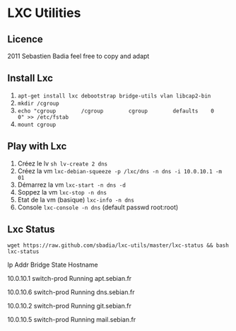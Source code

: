 LXC Utilities
=============

Licence
-------
2011 Sebastien Badia
feel free to copy and adapt

Install Lxc
-------
1. `apt-get install lxc debootstrap bridge-utils vlan libcap2-bin`
2. `mkdir /cgroup`
3. `echo "cgroup        /cgroup        cgroup        defaults    0    0" >> /etc/fstab`
4. `mount cgroup`

Play with Lxc
-------

1. Créez le lv `sh lv-create 2 dns`
2. Créez la vm `lxc-debian-squeeze -p /lxc/dns -n dns -i 10.0.10.1 -m 01`
3. Démarrez la vm `lxc-start -n dns -d`
4. Soppez la vm `lxc-stop -n dns`
5. Etat de la vm (basique) `lxc-info -n dns`
6. Console `lxc-console -n dns` (default passwd root:root)


Lxc Status
-------
`wget https://raw.github.com/sbadia/lxc-utils/master/lxc-status && bash lxc-status`

Ip Addr		Bridge		State	Hostname

10.0.10.1	switch-prod	Running	apt.sebian.fr

10.0.10.6	switch-prod	Running	dns.sebian.fr

10.0.10.2	switch-prod	Running	git.sebian.fr

10.0.10.5	switch-prod	Running	mail.sebian.fr
